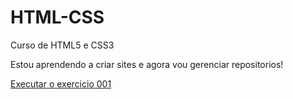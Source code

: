 # HTML-CSS
 Curso de HTML5 e CSS3

Estou aprendendo a criar sites e agora vou gerenciar repositorios!

<a href="https://csqalves.github.io/HTML-CSS/Exercicios/ex001/"> Executar o exercicio 001</a>